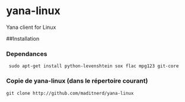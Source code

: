yana-linux
==========

Yana client for Linux

##Installation

### Dependances


```` sudo apt-get install python-levenshtein sox flac mpg123 git-core````

### Copie de yana-linux (dans le répertoire courant)

```` git clone http://github.com/maditnerd/yana-linux ````
